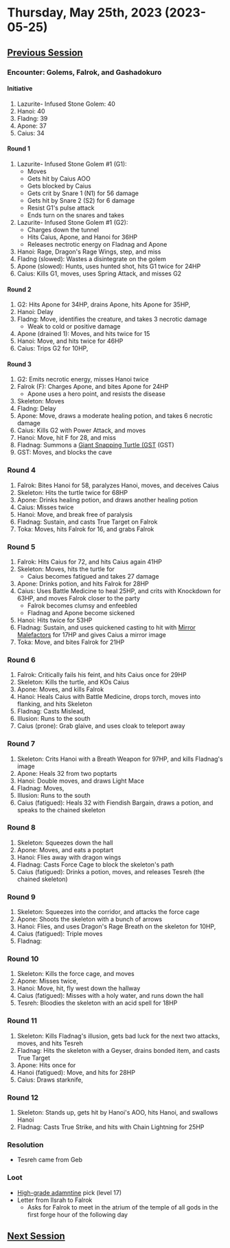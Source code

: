 # Thursday, May 25th, 2023 (2023-05-25)

## [Previous Session](./2023-05-17.md)

### Encounter: Golems, Falrok, and Gashadokuro

#### Initiative

1. Lazurite- Infused Stone Golem: 40
1. Hanoi: 40
1. Fladng: 39
1. Apone: 37
1. Caius: 34

#### Round 1

1. Lazurite- Infused Stone Golem #1 (G1): 
   - Moves
   - Gets hit by Caius AOO
   - Gets blocked by Caius
   - Gets crit by Snare 1 (N1) for 56 damage
   - Gets hit by Snare 2 (S2) for 6 damage
   - Resist G1's pulse attack
   - Ends turn on the snares and takes 
1. Lazurite- Infused Stone Golem #1 (G2): 
   - Charges down the tunnel
   - Hits Caius, Apone, and Hanoi for 36HP
   - Releases nectrotic energy on Fladnag and Apone 
1. Hanoi: Rage, Dragon's Rage Wings, step, and miss
1. Fladng (slowed): Wastes a disintegrate on the golem
1. Apone (slowed): Hunts, uses hunted shot, hits G1 twice for 24HP
1. Caius: Kills G1, moves, uses Spring Attack, and misses G2

#### Round 2

1. G2: Hits Apone for 34HP, drains Apone, hits Apone for 35HP, 
1. Hanoi: Delay
1. Fladng: Move, identifies the creature, and takes 3 necrotic damage
   - Weak to cold or positive damage
1. Apone (drained 1): Moves, and hits twice for 15
1. Hanoi: Move, and hits twice for 46HP
1. Caius: Trips G2 for 10HP, 

#### Round 3

1. G2: Emits necrotic energy, misses Hanoi twice
1. Falrok (F): Charges Apone, and bites Apone for 24HP
   - Apone uses a hero point, and resists the disease
1. Skeleton: Moves
1. Fladng: Delay
1. Apone: Move, draws a moderate healing potion, and takes 6 necrotic damage
1. Caius: Kills G2 with Power Attack, and moves
1. Hanoi: Move, hit F for 28, and miss
1. Fladnag: Summons a [Giant Snapping Turtle (GST](https://2e.aonprd.com/Monsters.aspx?ID=837) (GST)
1. GST: Moves, and blocks the cave

### Round 4

1. Falrok: Bites Hanoi for 58, paralyzes Hanoi, moves, and deceives Caius
1. Skeleton: Hits the turtle twice for 68HP
1. Apone: Drinks healing potion, and draws another healing potion
1. Caius: Misses twice
1. Hanoi: Move, and break free of paralysis
1. Fladnag: Sustain, and casts True Target on Falrok
1. Toka: Moves, hits Falrok for 16, and grabs Falrok

### Round 5

1. Falrok: Hits Caius for 72, and hits Caius again 41HP
1. Skeleton: Moves, hits the turtle for 
   - Caius becomes fatigued and takes 27 damage
1. Apone: Drinks potion, and hits Falrok for 28HP
1. Caius: Uses Battle Medicine to heal 25HP, and crits with Knockdown for 63HP, and moves Falrok closer to the party
   - Falrok becomes clumsy and enfeebled
   - Fladnag and Apone become sickened
1. Hanoi: Hits twice for 53HP
1. Fladnag: Sustain, and uses quickened casting to hit with [Mirror Malefactors](https://2e.aonprd.com/Spells.aspx?ID=950) for 17HP and gives Caius a mirror image
1. Toka: Move, and bites Falrok for 21HP

### Round 6

1. Falrok: Critically fails his feint, and hits Caius once for 29HP
1. Skeleton: Kills the turtle, and KOs Caius
1. Apone: Moves, and kills Falrok
1. Hanoi: Heals Caius with Battle Medicine, drops torch, moves into flanking, and hits Skeleton
1. Fladnag: Casts Mislead, 
1. Illusion: Runs to the south
1. Caius (prone): Grab glaive, and uses cloak to teleport away


### Round 7

1. Skeleton: Crits Hanoi with a Breath Weapon for 97HP, and kills Fladnag's image
1. Apone: Heals 32 from two poptarts
1. Hanoi: Double moves, and draws Light Mace
1. Fladnag: Moves,
1. Illusion: Runs to the south
1. Caius (fatigued): Heals 32 with Fiendish Bargain, draws a potion, and speaks to the chained skeleton

### Round 8

1. Skeleton: Squeezes down the hall
1. Apone: Moves, and eats a poptart
1. Hanoi: Flies away with dragon wings
1. Fladnag: Casts Force Cage to block the skeleton's path
1. Caius (fatigued): Drinks a potion, moves, and releases Tesreh (the chained skeleton)

### Round 9

1. Skeleton: Squeezes into the corridor, and attacks the force cage
1. Apone: Shoots the skeleton with a bunch of arrows
1. Hanoi: Flies, and uses Dragon's Rage Breath on the skeleton for 10HP, 
1. Caius (fatigued): Triple moves
1. Fladnag: 

### Round 10

1. Skeleton: Kills the force cage, and moves
1. Apone: Misses twice, 
1. Hanoi: Move, hit, fly west down the hallway
1. Caius (fatigued): Misses with a holy water, and runs down the hall
1. Tesreh: Bloodies the skeleton with an acid spell for 18HP

### Round 11

1. Skeleton: Kills Fladnag's illusion, gets bad luck for the next two attacks, moves, and hits Tesreh
1. Fladnag: Hits the skeleton with a Geyser, drains bonded item, and casts True Target
1. Apone: Hits once for 
1. Hanoi (fatigued): Move, and hits for 28HP
1. Caius: Draws starknife, 

### Round 12

1. Skeleton: Stands up, gets hit by Hanoi's AOO, hits Hanoi, and swallows Hanoi
1. Fladnag: Casts True Strike, and hits with Chain Lightning for 25HP

### Resolution

- Tesreh came from Geb

### Loot

- [High-grade adamntine](https://2e.aonprd.com/Equipment.aspx?ID=374) pick (level 17)
- Letter from Ilsrah to Falrok
   - Asks for Falrok to meet in the atrium of the temple of all gods in the first forge hour of the following day

## [Next Session](./2023-XX-XX.md)
